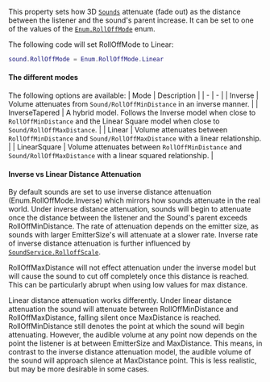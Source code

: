 This property sets how 3D [`Sounds`](https://create.roblox.com/docs/reference/engine/classes/Sound) attenuate (fade out) as the
distance between the listener and the sound's parent increase. It can be
set to one of the values of the [`Enum.RollOffMode`](https://create.roblox.com/docs/reference/engine/enums/RollOffMode) enum.

The following code will set RollOffMode to Linear:
```lua
sound.RollOffMode = Enum.RollOffMode.Linear
```
#### The different modes

The following options are available:
| Mode | Description |
| - | - |
| Inverse | Volume attenuates from `Sound/RollOffMinDistance` in an inverse manner. |
| InverseTapered | A hybrid model. Follows the Inverse model when close to `RollOffMinDistance` and the Linear Square model when close to `Sound/RollOffMaxDistance`. |
| Linear | Volume attenuates between `RollOffMinDistance` and `Sound/RollOffMaxDistance` with a linear relationship. |
| LinearSquare | Volume attenuates between `RollOffMinDistance` and `Sound/RollOffMaxDistance` with a linear squared relationship. |

#### Inverse vs Linear Distance Attenuation

By default sounds are set to use inverse distance attenuation
(Enum.RollOffMode.Inverse) which mirrors how sounds attenuate in the real
world. Under inverse distance attenuation, sounds will begin to attenuate
once the distance between the listener and the Sound's parent exceeds
RollOffMinDistance. The rate of attenuation depends on the emitter size,
as sounds with larger EmitterSize's will attenuate at a slower rate.
Inverse rate of inverse distance attenuation is further influenced by
[`SoundService.RolloffScale`](https://create.roblox.com/docs/reference/engine/classes/SoundService#RolloffScale).

RollOffMaxDistance will not effect attenuation under the inverse model but
will cause the sound to cut off completely once this distance is reached.
This can be particularly abrupt when using low values for max distance.

Linear distance attenuation works differently. Under linear distance
attenuation the sound will attenuate between RollOffMinDistance and
RollOffMaxDistance, falling silent once MaxDistance is reached.
RollOffMinDistance still denotes the point at which the sound will begin
attenuating. However, the audible volume at any point now depends on the
point the listener is at between EmitterSize and MaxDistance. This means,
in contrast to the inverse distance attenuation model, the audible volume
of the sound will approach silence at MaxDistance point. This is less
realistic, but may be more desirable in some cases.